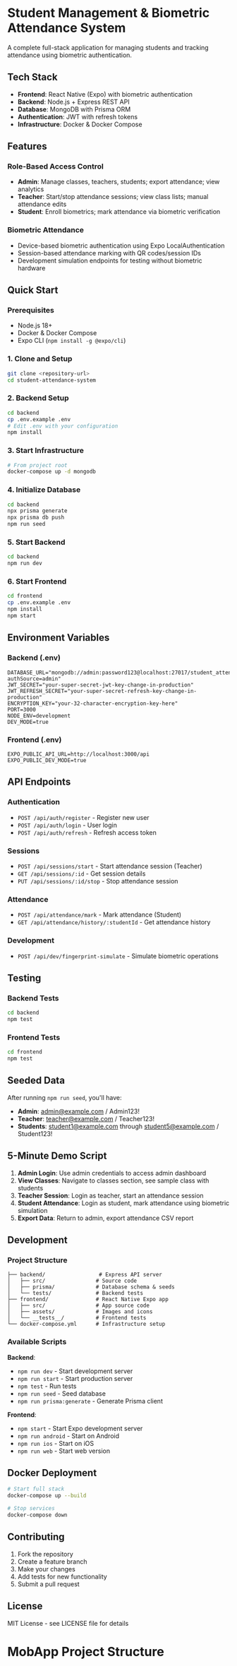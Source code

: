 # Student Management & Biometric Attendance System

A complete full-stack application for managing students and tracking attendance using biometric authentication.

## Tech Stack

- **Frontend**: React Native (Expo) with biometric authentication
- **Backend**: Node.js + Express REST API
- **Database**: MongoDB with Prisma ORM
- **Authentication**: JWT with refresh tokens
- **Infrastructure**: Docker & Docker Compose

## Features

### Role-Based Access Control
- **Admin**: Manage classes, teachers, students; export attendance; view analytics
- **Teacher**: Start/stop attendance sessions; view class lists; manual attendance edits
- **Student**: Enroll biometrics; mark attendance via biometric verification

### Biometric Attendance
- Device-based biometric authentication using Expo LocalAuthentication
- Session-based attendance marking with QR codes/session IDs
- Development simulation endpoints for testing without biometric hardware

## Quick Start

### Prerequisites
- Node.js 18+
- Docker & Docker Compose
- Expo CLI (`npm install -g @expo/cli`)

### 1. Clone and Setup
```bash
git clone <repository-url>
cd student-attendance-system
```

### 2. Backend Setup
```bash
cd backend
cp .env.example .env
# Edit .env with your configuration
npm install
```

### 3. Start Infrastructure
```bash
# From project root
docker-compose up -d mongodb
```

### 4. Initialize Database
```bash
cd backend
npx prisma generate
npx prisma db push
npm run seed
```

### 5. Start Backend
```bash
cd backend
npm run dev
```

### 6. Start Frontend
```bash
cd frontend
cp .env.example .env
npm install
npm start
```

## Environment Variables

### Backend (.env)
```
DATABASE_URL="mongodb://admin:password123@localhost:27017/student_attendance?authSource=admin"
JWT_SECRET="your-super-secret-jwt-key-change-in-production"
JWT_REFRESH_SECRET="your-super-secret-refresh-key-change-in-production"
ENCRYPTION_KEY="your-32-character-encryption-key-here"
PORT=3000
NODE_ENV=development
DEV_MODE=true
```

### Frontend (.env)
```
EXPO_PUBLIC_API_URL=http://localhost:3000/api
EXPO_PUBLIC_DEV_MODE=true
```

## API Endpoints

### Authentication
- `POST /api/auth/register` - Register new user
- `POST /api/auth/login` - User login
- `POST /api/auth/refresh` - Refresh access token

### Sessions
- `POST /api/sessions/start` - Start attendance session (Teacher)
- `GET /api/sessions/:id` - Get session details
- `PUT /api/sessions/:id/stop` - Stop attendance session

### Attendance
- `POST /api/attendance/mark` - Mark attendance (Student)
- `GET /api/attendance/history/:studentId` - Get attendance history

### Development
- `POST /api/dev/fingerprint-simulate` - Simulate biometric operations

## Testing

### Backend Tests
```bash
cd backend
npm test
```

### Frontend Tests
```bash
cd frontend
npm test
```

## Seeded Data

After running `npm run seed`, you'll have:

- **Admin**: admin@example.com / Admin123!
- **Teacher**: teacher@example.com / Teacher123!
- **Students**: student1@example.com through student5@example.com / Student123!

## 5-Minute Demo Script

1. **Admin Login**: Use admin credentials to access admin dashboard
2. **View Classes**: Navigate to classes section, see sample class with students
3. **Teacher Session**: Login as teacher, start an attendance session
4. **Student Attendance**: Login as student, mark attendance using biometric simulation
5. **Export Data**: Return to admin, export attendance CSV report

## Development

### Project Structure
```
├── backend/                 # Express API server
│   ├── src/                # Source code
│   ├── prisma/             # Database schema & seeds
│   └── tests/              # Backend tests
├── frontend/               # React Native Expo app
│   ├── src/                # App source code
│   ├── assets/             # Images and icons
│   └── __tests__/          # Frontend tests
└── docker-compose.yml      # Infrastructure setup
```

### Available Scripts

**Backend**:
- `npm run dev` - Start development server
- `npm run start` - Start production server
- `npm test` - Run tests
- `npm run seed` - Seed database
- `npm run prisma:generate` - Generate Prisma client

**Frontend**:
- `npm start` - Start Expo development server
- `npm run android` - Start on Android
- `npm run ios` - Start on iOS
- `npm run web` - Start web version

## Docker Deployment

```bash
# Start full stack
docker-compose up --build

# Stop services
docker-compose down
```

## Contributing

1. Fork the repository
2. Create a feature branch
3. Make your changes
4. Add tests for new functionality
5. Submit a pull request

## License

MIT License - see LICENSE file for details



# MobApp Project Structure
